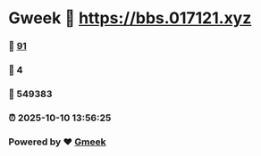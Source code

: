 # Gweek :link: https://bbs.017121.xyz 
### :page_facing_up: [91](https://bbs.017121.xyz/tag.html) 
### :speech_balloon: 4 
### :hibiscus: 549383 
### :alarm_clock: 2025-10-10 13:56:25 
### Powered by :heart: [Gmeek](https://github.com/Meekdai/Gmeek)
